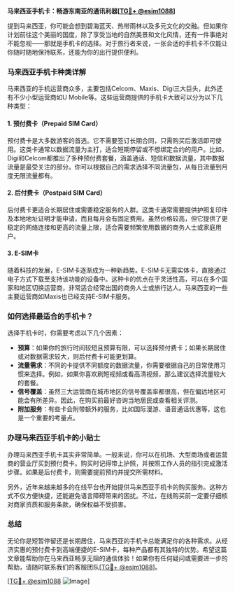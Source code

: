 **马来西亚手机卡：畅游东南亚的通讯利器[[TG💪+ @esim1088](https://t.me/s/esim1088)]**

提到马来西亚，你可能会想到碧海蓝天、热带雨林以及多元文化的交融。但如果你计划前往这个美丽的国度，除了享受当地的自然美景和文化风情，还有一件事绝对不能忽视——那就是手机卡的选择。对于旅行者来说，一张合适的手机卡不仅能让你随时随地保持联系，还能为你的出行提供便利。

### 马来西亚手机卡种类详解

马来西亚的手机运营商众多，主要包括Celcom、Maxis、Digi三大巨头，此外还有不少小型运营商如U Mobile等。这些运营商提供的手机卡大致可以分为以下几种类型：

#### 1. **预付费卡（Prepaid SIM Card）**
预付费卡是大多数游客的首选。它不需要签订长期合同，只需购买后激活即可使用。这类卡通常以数据流量为主打，适合短期停留或不想绑定合约的用户。比如，Digi和Celcom都推出了多种预付费套餐，涵盖通话、短信和数据流量，其中数据流量是最受关注的部分。你可以根据自己的需求选择不同流量包，从每日流量到月度无限流量都有。

#### 2. **后付费卡（Postpaid SIM Card）**
后付费卡更适合长期居住或需要稳定服务的人群。这类卡通常需要提供护照复印件及本地地址证明才能申请，而且每月会有固定费用。虽然价格较高，但它提供了更稳定的网络连接和更高的流量上限，适合需要频繁使用数据的商务人士或家庭用户。

#### 3. **E-SIM卡**
随着科技的发展，E-SIM卡逐渐成为一种新趋势。E-SIM卡无需实体卡，直接通过电子方式下载至支持该功能的设备中。这种卡的优点在于灵活性高，可以在多个国家和地区切换运营商，非常适合经常出国的商务人士或旅行达人。马来西亚的一些主要运营商如Maxis也已经支持E-SIM卡服务。

### 如何选择最适合的手机卡？

选择手机卡时，你需要考虑以下几个因素：

- **预算**：如果你的旅行时间较短且预算有限，可以选择预付费卡；如果长期居住或对数据需求较大，则后付费卡可能更划算。
- **流量需求**：不同的卡提供不同额度的数据流量，你需要根据自己的日常使用习惯来选择。例如，如果你喜欢刷短视频或看高清视频，那么建议选择流量较大的套餐。
- **信号覆盖**：虽然三大运营商在城市地区的信号覆盖率都很高，但在偏远地区可能会有所差异。因此，在购买前最好咨询当地居民或查看相关评测。
- **附加服务**：有些卡会附带额外的服务，比如国际漫游、语音通话优惠等，这也是一个重要的考量点。

### 办理马来西亚手机卡的小贴士

办理马来西亚手机卡其实非常简单。一般来说，你可以在机场、大型商场或者运营商的营业厅买到预付费卡。购买时记得带上护照，并按照工作人员的指引完成激活步骤。如果是后付费卡，则需要提前预约并提交所需材料。

另外，近年来越来越多的在线平台也开始提供马来西亚手机卡的购买服务。这种方式不仅方便快捷，还能避免语言障碍带来的困扰。不过，在线购买前一定要仔细核对商家资质和服务条款，确保权益不受损害。

### 总结

无论你是短暂停留还是长期居住，马来西亚的手机卡总能满足你的各种需求。从经济实惠的预付费卡到高端便捷的E-SIM卡，每种产品都有其独特的优势。希望这篇文章能帮助你在马来西亚畅享无阻的通信体验！如果你有任何疑问或需要进一步的帮助，请随时联系我们的客服团队[[TG💪+ @esim1088](https://t.me/s/esim1088)]。

[[TG💪+ @esim1088](https://t.me/s/esim1088) ![Image](https://i.postimg.cc/4NQfJmqS/Snipaste-2025-05-13-00-14-12.png)]